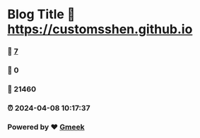 # Blog Title :link: https://customsshen.github.io 
### :page_facing_up: [7](https://customsshen.github.io/tag.html) 
### :speech_balloon: 0 
### :hibiscus: 21460 
### :alarm_clock: 2024-04-08 10:17:37 
### Powered by :heart: [Gmeek](https://github.com/Meekdai/Gmeek)
